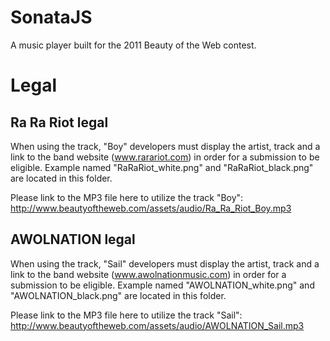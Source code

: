 # SonataJS
A music player built for the 2011 Beauty of the Web contest.

# Legal
## Ra Ra Riot legal
When using the track, "Boy" developers must display the artist, track and a link to the band website (www.rarariot.com) in order for a submission to be eligible. Example named "RaRaRiot_white.png" and "RaRaRiot_black.png" are located in this folder.

Please link to the MP3 file here to utilize the track "Boy":
http://www.beautyoftheweb.com/assets/audio/Ra_Ra_Riot_Boy.mp3

## AWOLNATION legal
When using the track, "Sail" developers must display the artist, track and a link to the band website (www.awolnationmusic.com) in order for a submission to be eligible. Example named "AWOLNATION_white.png" and "AWOLNATION_black.png" are located in this folder.

Please link to the MP3 file here to utilize the track "Sail":
http://www.beautyoftheweb.com/assets/audio/AWOLNATION_Sail.mp3
